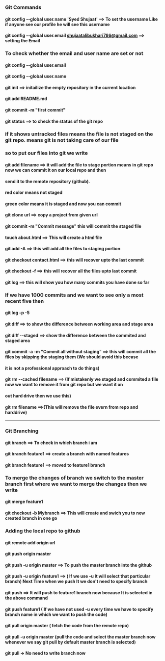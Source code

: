 ### Git Commands
 

#### git config --global user.name 'Syed Shujaat' ==> To set the username Like if anyone see our profile he will see this username

#### git config --global user.email shujaatalibukhari786@gmail.com ==> setting the Email


### To check whether the email and user name are set or not
#### git config --global user.email
#### git config --global user.name


#### git init ==> initailize the empty repository in the current location
#### git add README.md 
#### git commit -m "first commit"  

#### git status ==> to check the status of the git repo

### if it shows untracked files means the file is not staged on the git repo. means git is not taking care of our file
### so to put our files into git we write

#### git add filename ==>  it will add the file to stage portion means in git repo now we can commit it on our local repo and then
#### send it to the remote repository (github).

#### red color means not staged 
#### green color means it is staged and now you can commit

#### git clone url ==> copy a project from given url

#### git commit -m "Commit message" this will commit the staged file

#### touch about.html ==> This will create a html file

#### git add -A ==> this will add all the files to staging portion

#### git checkout contact.html ==> this will recover upto the last commit
#### git checkout -f ==> this will recover all the files upto last commit


#### git log ==> this will show you how many commits you have done so far

### If we have 1000 commits and we want to see only a most recent five then 

#### git log -p -5

#### git diff ==> to show the difference between working area and stage area

#### git diff --staged ==> show the difference between the commited and staged area

#### git commit -a -m "Commit all without staging" ==> this will commit all the files by skipping the staging them (We should avoid this becase
#### it is not a professional approach to do things)

#### git rm --cached filename ==> (If mistakenly we staged and commited a file now we want to remove it from git repo but we want it on 
#### out hard drive then we use this)

#### git rm filename ==>(This will remove the file evern from repo and harddrive)

-----------------------------------------------------------------------------
### Git Branching

#### git branch  ==> To check in which branch i am 

#### git branch feature1 ==> create a branch with named features

#### git branch feature1 ==> moved to feature1 branch

### To merge the changes of branch we switch to the master branch first where we want to merge the changes then we write
#### git merge feature1

#### git checkout -b Mybranch ==> This will create and swich you to new created branch in one go


### Adding the local repo to github  

#### git remote add origin url

#### git push origin master

#### git push -u origin master ==> To push the master branch into the github

#### git push -u origin feature1 ==> ( If we use -u It will select that particular branch) Next Time when we push It we don't need to specify branch
#### git push ==> It will push to feature1 branch now because It is selected in the above command

#### git push feature1 ( If we have not used -u every time we have to specify branch name in which we want to push the code)

#### git pull origin master ( fetch the code from the remote repo)

#### git pull -u origin master (pull the code and select the master branch now whenever we say git pull by default master branch is selected)
#### git pull -> No need to write branch now











